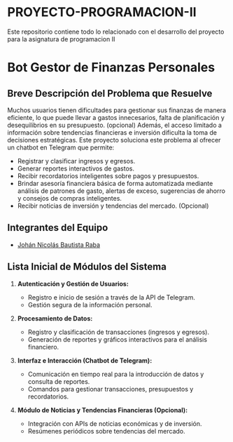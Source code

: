 # PROYECTO-PROGRAMACION-II
Este repositorio contiene todo lo relacionado con el desarrollo del proyecto para la asignatura de programacion II

# Bot Gestor de Finanzas Personales

## Breve Descripción del Problema que Resuelve

Muchos usuarios tienen dificultades para gestionar sus finanzas de manera eficiente, lo que puede llevar a gastos innecesarios, falta de planificación y desequilibrios en su presupuesto. (opcional) Además, el acceso limitado a información sobre tendencias financieras e inversión dificulta la toma de decisiones estratégicas. Este proyecto soluciona este problema al ofrecer un chatbot en Telegram que permite:
- Registrar y clasificar ingresos y egresos.
- Generar reportes interactivos de gastos.
- Recibir recordatorios inteligentes sobre pagos y presupuestos.
- Brindar asesoría financiera básica de forma automatizada mediante análisis de patrones de gasto, alertas de exceso, sugerencias de ahorro y consejos de 
  compras inteligentes.
- Recibir noticias de inversión y tendencias del mercado. (Opcional) 

## Integrantes del Equipo

- [Johán Nicolás Bautista Raba](https://github.com/NicolasBautista4037)

## Lista Inicial de Módulos del Sistema

1. **Autenticación y Gestión de Usuarios:**  
   - Registro e inicio de sesión a través de la API de Telegram.  
   - Gestión segura de la información personal.

2. **Procesamiento de Datos:**  
   - Registro y clasificación de transacciones (ingresos y egresos).  
   - Generación de reportes y gráficos interactivos para el análisis financiero.

3. **Interfaz e Interacción (Chatbot de Telegram):**  
   - Comunicación en tiempo real para la introducción de datos y consulta de reportes.  
   - Comandos para gestionar transacciones, presupuestos y recordatorios.

4. **Módulo de Noticias y Tendencias Financieras (Opcional):**  
   - Integración con APIs de noticias económicas y de inversión.
   - Resúmenes periódicos sobre tendencias del mercado.
